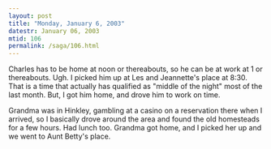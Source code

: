 ```yaml
---
layout: post
title: "Monday, January 6, 2003"
datestr: January 06, 2003
mtid: 106
permalink: /saga/106.html
---
```


Charles has to be home at noon or thereabouts, so he can be at work at 1 or
thereabouts. Ugh. I picked him up at Les and Jeannette's place at 8:30. That
is a time that actually has qualified as "middle of the night" most
of the last month. But, I got him home, and drove him to work on time.

Grandma was in Hinkley, gambling at a casino on a reservation there when I
arrived, so I basically drove around the area and found the old homesteads for
a few hours. Had lunch too. Grandma got home, and I picked her up and we went
to Aunt Betty's place.

